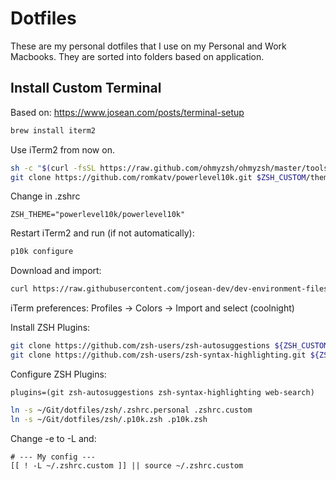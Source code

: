 # Dotfiles

These are my personal dotfiles that I use on my Personal and Work Macbooks.
They are sorted into folders based on application.

## Install Custom Terminal

Based on: https://www.josean.com/posts/terminal-setup

```bash
brew install iterm2
```

Use iTerm2 from now on.

```bash
sh -c "$(curl -fsSL https://raw.github.com/ohmyzsh/ohmyzsh/master/tools/install.sh)"
git clone https://github.com/romkatv/powerlevel10k.git $ZSH_CUSTOM/themes/powerlevel10k
```

Change in .zshrc

```
ZSH_THEME="powerlevel10k/powerlevel10k"
```

Restart iTerm2 and run (if not automatically):

```bash
p10k configure
```

Download and import:

```bash
curl https://raw.githubusercontent.com/josean-dev/dev-environment-files/main/coolnight.itermcolors --output ~/Downloads/coolnight.itermcolors
```

iTerm preferences: Profiles -> Colors -> Import and select (coolnight)

Install ZSH Plugins:

```bash
git clone https://github.com/zsh-users/zsh-autosuggestions ${ZSH_CUSTOM:-~/.oh-my-zsh/custom}/plugins/zsh-autosuggestions
git clone https://github.com/zsh-users/zsh-syntax-highlighting.git ${ZSH_CUSTOM:-~/.oh-my-zsh/custom}/plugins/zsh-syntax-highlighting
```

Configure ZSH Plugins:

```
plugins=(git zsh-autosuggestions zsh-syntax-highlighting web-search)
```

```bash
ln -s ~/Git/dotfiles/zsh/.zshrc.personal .zshrc.custom
ln -s ~/Git/dotfiles/zsh/.p10k.zsh .p10k.zsh
```

Change -e to -L and:

```
# --- My config ---
[[ ! -L ~/.zshrc.custom ]] || source ~/.zshrc.custom
```
